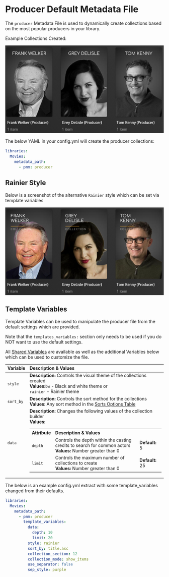 # Producer Default Metadata File

The `producer` Metadata File is used to dynamically create collections based on the most popular producers in your library.

Example Collections Created:

![](../images/producer1.png)

The below YAML in your config.yml will create the producer collections:
```yaml
libraries:
  Movies:
    metadata_path:
      - pmm: producer
```

## Rainier Style
Below is a screenshot of the alternative `Rainier` style which can be set via template variables

![](../images/producer2.png)


## Template Variables
Template Variables can be used to manipulate the producer file from the default settings which are provided. 

Note that the `templates_variables:` section only needs to be used if you do NOT want to use the default settings.

All [Shared Variables](../variables) are available as well as the additional Variables below which can be used to customize the file.


| Variable      | Description & Values                                                                                                                                                                                                                                                                                                                                                                                                                                                                                                                                                                       |
|:--------------|:-------------------------------------------------------------------------------------------------------------------------------------------------------------------------------------------------------------------------------------------------------------------------------------------------------------------------------------------------------------------------------------------------------------------------------------------------------------------------------------------------------------------------------------------------------------------------------------------|
| `style `      | **Description:** Controls the visual theme of the collections created<br>**Values:**`bw` - Black and white theme or</br>`rainier` - Rainier theme                                                                                                                                                                                                                                                                                                                                                                                                                                          |
| `sort_by`     | **Description:** Controls the sort method for the collections<br>**Values:** Any sort method in the [Sorts Options Table](#sort-options)                                                                                                                                                                                                                                                                                                                                                                                                                                                   |
| `data`        | **Description:** Changes the following values of the collection builder<br>**Values:**<br><table class="clearTable"><tr><th>Attribute</th><th>Description & Values</th></tr><tr><td><code>depth</code></td><td>Controls the depth within the casting credits to search for common actors</br><strong>Values:</strong> Number greater than 0</td><td><strong>Default:</strong> 5</td></tr><tr><td><code>limit</code></td><td>Controls the maximum number of collections to create</br><strong>Values:</strong> Number greater than 0</td><td><strong>Default:</strong> 25</td></tr></table> |


The below is an example config.yml extract with some template_variables changed  from their defaults.

```yaml
libraries:
  Movies:
    metadata_path:
      - pmm: producer
        template_variables:
          data:
            depth: 10
            limit: 20
          style: rainier
          sort_by: title.asc
          collection_section: 12
          collection_mode: show_items
          use_separator: false
          sep_style: purple
```